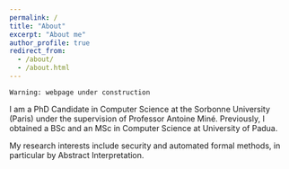 ```yaml
---
permalink: /
title: "About"
excerpt: "About me"
author_profile: true
redirect_from: 
  - /about/
  - /about.html
---
```


```
Warning: webpage under construction
```

I am a PhD Candidate in Computer Science at the Sorbonne University (Paris)
under the supervision of Professor Antoine Miné. 
Previously, I obtained a BSc and an MSc in Computer Science at University of Padua.

My research interests include security and automated formal methods, in particular
by Abstract Interpretation.